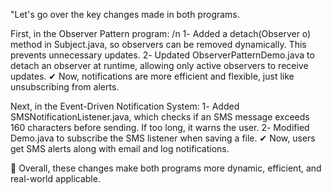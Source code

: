 "Let's go over the key changes made in both programs.

First, in the Observer Pattern program:
/n 1️- Added a detach(Observer o) method in Subject.java, so observers can be removed dynamically. This prevents unnecessary updates.
2️- Updated ObserverPatternDemo.java to detach an observer at runtime, allowing only active observers to receive updates.
✔ Now, notifications are more efficient and flexible, just like unsubscribing from alerts.

Next, in the Event-Driven Notification System:
1️- Added SMSNotificationListener.java, which checks if an SMS message exceeds 160 characters before sending. If too long, it warns the user.
2️- Modified Demo.java to subscribe the SMS listener when saving a file.
✔ Now, users get SMS alerts along with email and log notifications.

🔹 Overall, these changes make both programs more dynamic, efficient, and real-world applicable.
